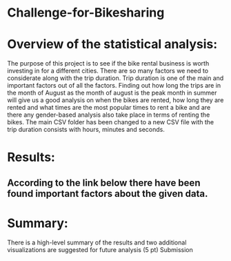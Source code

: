 # Challenge-for-Bikesharing

# Overview of the statistical analysis:
The purpose of this project is to see if the bike rental business is worth investing in for a different cities. There are so many factors we need to considerate along with the trip duration. Trip duration is one of the main and important factors out of all the factors. Finding out how long the trips are in the month of August as the month of august is the peak month in summer will give us a good analysis on when the bikes are rented, how long they are rented and what times are the most popular times to rent a bike and are there any gender-based analysis also take place in terms of renting the bikes. The main CSV folder has been changed to a new CSV file with the trip duration consists with hours, minutes and seconds. 


# Results:

According to the link below there have been found important factors about the given data.
- 
# Summary:

There is a high-level summary of the results and two additional visualizations are suggested for future analysis (5 pt)
Submission
